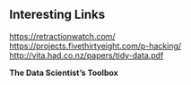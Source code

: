 ## Interesting Links
https://retractionwatch.com/  
https://projects.fivethirtyeight.com/p-hacking/  
http://vita.had.co.nz/papers/tidy-data.pdf  

**The Data Scientist’s Toolbox**
